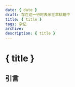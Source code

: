 ```yaml
---
date: { date }
draft: 存在这一行时表示在草稿箱中
title: { title }
tags: 杂记
archive:
description: { title }
---
```


# { title }

## 引言
